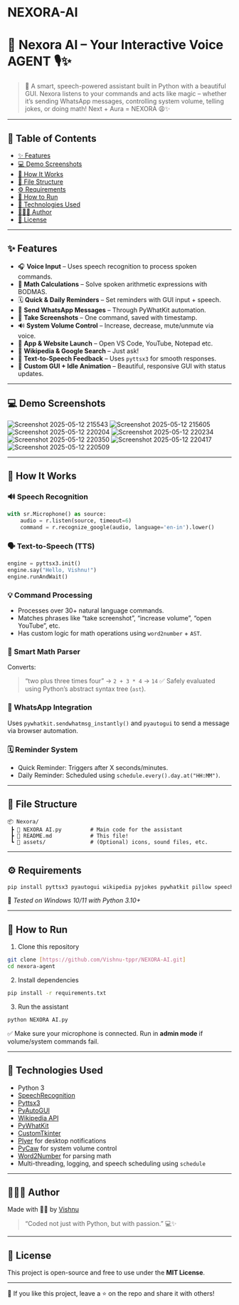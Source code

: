 # NEXORA-AI
# 🔮 Nexora AI – Your Interactive Voice AGENT 🎙️✨

> 🧠 A smart, speech-powered assistant built in Python with a beautiful GUI. Nexora listens to your commands and acts like magic – whether it’s sending WhatsApp messages, controlling system volume, telling jokes, or doing math!
> Next + Aura = NEXORA 😩✨

---

## 📌 Table of Contents

- [✨ Features](#-features)
- [💻 Demo Screenshots](#-demo)
- [🧠 How It Works](#-how-it-works)
- [📁 File Structure](#-file-structure)
- [⚙️ Requirements](#-requirements)
- [🚀 How to Run](#-how-to-run)
- [🧩 Technologies Used](#-technologies-used)
- [👨🏻‍💻 Author](#-author)
- [📜 License](#-license)

---

## ✨ Features

- 🎧 **Voice Input** – Uses speech recognition to process spoken commands.
- 🧮 **Math Calculations** – Solve spoken arithmetic expressions with BODMAS.
- 🗓️ **Quick & Daily Reminders** – Set reminders with GUI input + speech.
- 📲 **Send WhatsApp Messages** – Through PyWhatKit automation.
- 📸 **Take Screenshots** – One command, saved with timestamp.
- 🔊 **System Volume Control** – Increase, decrease, mute/unmute via voice.
- 📂 **App & Website Launch** – Open VS Code, YouTube, Notepad etc.
- 🧠 **Wikipedia & Google Search** – Just ask!
- 💬 **Text-to-Speech Feedback** – Uses `pyttsx3` for smooth responses.
- 🌙 **Custom GUI + Idle Animation** – Beautiful, responsive GUI with status updates.

---

## 💻 Demo Screenshots


![Screenshot 2025-05-12 215543](https://github.com/user-attachments/assets/73111c36-0939-43ca-b146-5f446fd21057)
![Screenshot 2025-05-12 215605](https://github.com/user-attachments/assets/f254ae7d-b695-4a11-b51a-4a887605578f)
![Screenshot 2025-05-12 220204](https://github.com/user-attachments/assets/91c2b756-8ae7-40fb-96e0-5a0ad618165d)
![Screenshot 2025-05-12 220234](https://github.com/user-attachments/assets/6b0438da-01e3-4bca-a2f4-c1fd8ec581a2)
![Screenshot 2025-05-12 220350](https://github.com/user-attachments/assets/7e401687-de2e-46fb-a38a-42058ba1e555)
![Screenshot 2025-05-12 220417](https://github.com/user-attachments/assets/b1ecf92c-a438-4342-b7bb-9ea6b857447a)
![Screenshot 2025-05-12 220509](https://github.com/user-attachments/assets/8e221dc8-8835-443b-b6af-53c56faf543f)

---

## 🧠 How It Works

### 🔊 Speech Recognition
```python
with sr.Microphone() as source:
    audio = r.listen(source, timeout=6)
    command = r.recognize_google(audio, language='en-in').lower()
````

### 🗣️ Text-to-Speech (TTS)

```python
engine = pyttsx3.init()
engine.say("Hello, Vishnu!")
engine.runAndWait()
```

### 💡 Command Processing

* Processes over 30+ natural language commands.
* Matches phrases like “take screenshot”, “increase volume”, “open YouTube”, etc.
* Has custom logic for math operations using `word2number` + `AST`.

### 🧮 Smart Math Parser

Converts:

> “two plus three times four” → `2 + 3 * 4` → `14` ✅
> Safely evaluated using Python’s abstract syntax tree (`ast`).

### 📲 WhatsApp Integration

Uses `pywhatkit.sendwhatmsg_instantly()` and `pyautogui` to send a message via browser automation.

### 🗓️ Reminder System

* Quick Reminder: Triggers after X seconds/minutes.
* Daily Reminder: Scheduled using `schedule.every().day.at("HH:MM")`.

---

## 📁 File Structure

```
📦 Nexora/
 ┣ 📄 NEXORA AI.py         # Main code for the assistant
 ┣ 📄 README.md            # This file!
 ┗ 📁 assets/              # (Optional) icons, sound files, etc.
```

---

## ⚙️ Requirements

```bash
pip install pyttsx3 pyautogui wikipedia pyjokes pywhatkit pillow speechrecognition comtypes pycaw customtkinter playsound word2number schedule plyer
```

📝 *Tested on Windows 10/11 with Python 3.10+*

---

## 🚀 How to Run

1. Clone this repository

```bash
git clone [https://github.com/Vishnu-tppr/NEXORA-AI.git]
cd nexora-agent
```

2. Install dependencies

```bash
pip install -r requirements.txt
```

3. Run the assistant

```bash
python NEXORA AI.py
```

✅ Make sure your microphone is connected. Run in **admin mode** if volume/system commands fail.

---

## 🧩 Technologies Used

* Python 3
* [SpeechRecognition](https://pypi.org/project/SpeechRecognition/)
* [Pyttsx3](https://pypi.org/project/pyttsx3/)
* [PyAutoGUI](https://pypi.org/project/pyautogui/)
* [Wikipedia API](https://pypi.org/project/wikipedia/)
* [PyWhatKit](https://pypi.org/project/pywhatkit/)
* [CustomTkinter](https://github.com/TomSchimansky/CustomTkinter)
* [Plyer](https://plyer.readthedocs.io/) for desktop notifications
* [PyCaw](https://github.com/AndreMiras/pycaw) for system volume control
* [Word2Number](https://github.com/akshaynagpal/w2n) for parsing math
* Multi-threading, logging, and speech scheduling using `schedule`

---

## 👨🏻‍💻 Author

Made with 💖✨ by [Vishnu](https://www.linkedin.com/in/vishnu-v-31583b327/)

> “Coded not just with Python, but with passion.” 💻✨

---

## 📜 License

This project is open-source and free to use under the **MIT License**.

---

🌟 If you like this project, leave a ⭐ on the repo and share it with others!

```

